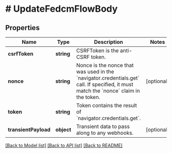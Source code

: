 # # UpdateFedcmFlowBody

## Properties

Name | Type | Description | Notes
------------ | ------------- | ------------- | -------------
**csrfToken** | **string** | CSRFToken is the anti-CSRF token. |
**nonce** | **string** | Nonce is the nonce that was used in the &#x60;navigator.credentials.get&#x60; call. If specified, it must match the &#x60;nonce&#x60; claim in the token. | [optional]
**token** | **string** | Token contains the result of &#x60;navigator.credentials.get&#x60;. |
**transientPayload** | **object** | Transient data to pass along to any webhooks. | [optional]

[[Back to Model list]](../../README.md#models) [[Back to API list]](../../README.md#endpoints) [[Back to README]](../../README.md)
